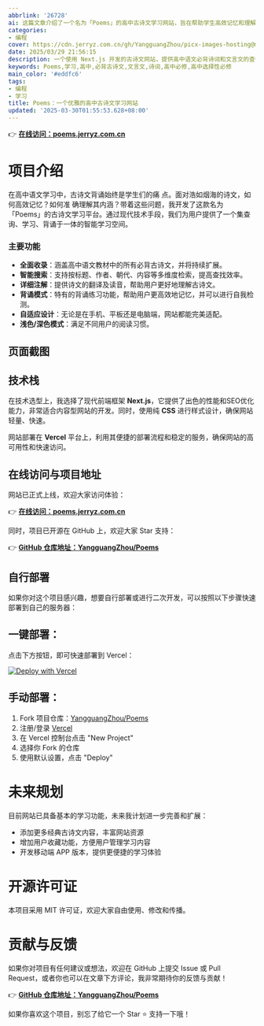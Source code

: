 ```yaml
---
abbrlink: '26728'
ai: 这篇文章介绍了一个名为「Poems」的高中古诗文学习网站，旨在帮助学生高效记忆和理解古诗文。网站全面收录教材必背内容，提供智能搜索、详细注解、背诵模式、自适应设计及浅色/深色模式，采用Next.js框架和CSS开发，部署于Vercel平台，并已开源于GitHub。
categories:
- 编程
cover: https://cdn.jerryz.com.cn/gh/YangguangZhou/picx-images-hosting@master/Qexo/1000064996.175k346rro.jpg
date: 2025/03/29 21:56:15
description: 一个使用 Next.js 开发的古诗文网站，提供高中语文必背诗词和文言文的查询、学习功能。网站设计美观、响应式，支持多种设备访问。
keywords: Poems,学习,高中,必背古诗文,文言文,诗词,高中必修,高中选择性必修
main_color: '#eddfc6'
tags:
- 编程
- 学习
title: Poems：一个优雅的高中古诗文学习网站
updated: '2025-03-30T01:55:53.628+08:00'
---
```

👉 [**在线访问：poems.jerryz.com.cn**](https://poems.jerryz.com.cn)

# 项目介绍

在高中语文学习中，古诗文背诵始终是学生们的痛 点。面对浩如烟海的诗文，如何高效记忆？如何准 确理解其内涵？带着这些问题，我开发了这款名为 「Poems」的古诗文学习平台。通过现代技术手段，我们为用户提供了一个集查询、学习、背诵于一体的智能学习空间。

### 主要功能

- **全面收录**：涵盖高中语文教材中的所有必背古诗文，并将持续扩展。
- **智能搜索**：支持按标题、作者、朝代、内容等多维度检索，提高查找效率。
- **详细注解**：提供诗文的翻译及读音，帮助用户更好地理解古诗文。
- **背诵模式**：特有的背诵练习功能，帮助用户更高效地记忆，并可以进行自我检测。
- **自适应设计**：无论是在手机、平板还是电脑端，网站都能完美适配。
- **浅色/深色模式**：满足不同用户的阅读习惯。

## 页面截图

## 技术栈

在技术选型上，我选择了现代前端框架 **Next.js**，它提供了出色的性能和SEO优化能力，非常适合内容型网站的开发。同时，使用纯 **CSS** 进行样式设计，确保网站轻量、快速。

网站部署在 **Vercel** 平台上，利用其便捷的部署流程和稳定的服务，确保网站的高可用性和快速访问。

## 在线访问与项目地址

网站已正式上线，欢迎大家访问体验：

👉 [**在线访问：poems.jerryz.com.cn**](https://poems.jerryz.com.cn)

同时，项目已开源在 GitHub 上，欢迎大家 Star 支持：

👉 [**GitHub 仓库地址：YangguangZhou/Poems**](https://github.com/YangguangZhou/Poems)

## 自行部署

如果你对这个项目感兴趣，想要自行部署或进行二次开发，可以按照以下步骤快速部署到自己的服务器：

## 一键部署：

点击下方按钮，即可快速部署到 Vercel：

[![Deploy with Vercel](https://vercel.com/button)](https://vercel.com/new/git/external?repository-url=https://github.com/YangguangZhou/Poems)

## 手动部署：

1. Fork 项目仓库：[YangguangZhou/Poems](https://github.com/YangguangZhou/Poems)
2. 注册/登录 [Vercel](https://vercel.com/)
3. 在 Vercel 控制台点击 "New Project"
4. 选择你 Fork 的仓库
5. 使用默认设置，点击 "Deploy"

# 未来规划

目前网站已具备基本的学习功能，未来我计划进一步完善和扩展：

- 添加更多经典古诗文内容，丰富网站资源
- 增加用户收藏功能，方便用户管理学习内容
- 开发移动端 APP 版本，提供更便捷的学习体验

# 开源许可证

本项目采用 MIT 许可证，欢迎大家自由使用、修改和传播。

# 贡献与反馈

如果你对项目有任何建议或想法，欢迎在 GitHub 上提交 Issue 或 Pull Request，或者你也可以在文章下方评论，我非常期待你的反馈与贡献！

👉 [**GitHub 仓库地址：YangguangZhou/Poems**](https://github.com/YangguangZhou/Poems)

如果你喜欢这个项目，别忘了给它一个 Star ⭐️ 支持一下哦！
